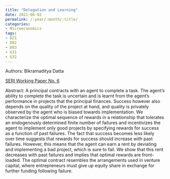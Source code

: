 ```yaml
---
title: "Delegation and Learning"
date: 2021-06-02
permalink: /:year/:month/:title/
categories:
- Microeconomics
tags:
- D21
- D82
- D83
- G31
- G32
---
```


Authors: Bikramaditya Datta

[SERI Working Paper No. 6](/wp/datta_delegation_and_learning_sep_2020.pdf)

Abstract: A principal contracts with an agent to complete a task. The agent’s ability to complete the task is uncertain and is learnt from the agent’s performance in projects that the principal finances. Success however also depends on the quality of the project at hand, and quality is privately observed by the agent who is biased towards implementation. We characterize the optimal sequence of rewards in a relationship that tolerates an endogenously determined finite number of failures and incentivizes the agent to implement only good projects by specifying rewards for success as a function of past failures. The fact that success becomes less likely over time suggests that rewards for success should increase with past failures. However, this means that the agent can earn a rent by deviating and implementing a bad project, which is sure to fail. We show that this rent decreases with past failures and implies that optimal rewards are front-loaded. The optimal contract resembles the arrangements used in venture capital, where entrepreneurs must give up equity share in exchange for further funding following failure.